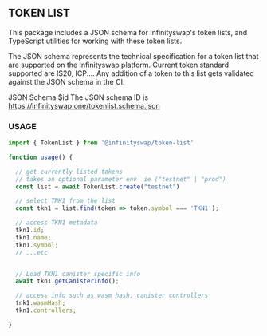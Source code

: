 ## TOKEN LIST

This package includes a JSON schema for Infinityswap's token lists, and TypeScript utilities for working with these token lists.

The JSON schema represents the technical specification for a token list that are supported on the Infinityswap platform.
Current token standard supported are IS20, ICP....
Any addition of a token to this list gets validated against the JSON schema in the CI.

JSON Schema $id
The JSON schema ID is https://infinityswap.one/tokenlist.schema.json

### USAGE

```js
import { TokenList } from '@infinityswap/token-list'

function usage() {

  // get currently listed tokens
  // takes an optional parameter env  ie ("testnet" | "prod")
  const list = await TokenList.create("testnet")

  // select TNK1 from the list
  const tkn1 = list.find(token => token.symbol === 'TKN1');

  // access TKN1 metadata
  tkn1.id;
  tkn1.name;
  tkn1.symbol;
  // ...etc


  // Load TKN1 canister specific info
  await tkn1.getCanisterInfo();

  // access info such as wasm hash, canister controllers
  tnk1.wasmHash;
  tkn1.controllers;

}
```
